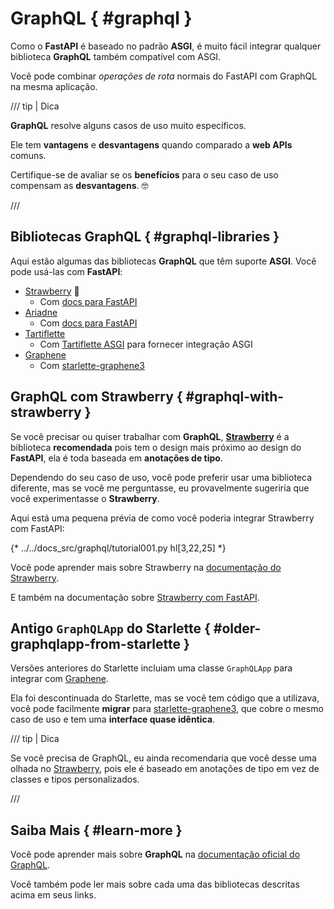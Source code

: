 # GraphQL { #graphql }

Como o **FastAPI** é baseado no padrão **ASGI**, é muito fácil integrar qualquer biblioteca **GraphQL** também compatível com ASGI.

Você pode combinar *operações de rota* normais do FastAPI com GraphQL na mesma aplicação.

/// tip | Dica

**GraphQL** resolve alguns casos de uso muito específicos.

Ele tem **vantagens** e **desvantagens** quando comparado a **web APIs** comuns.

Certifique-se de avaliar se os **benefícios** para o seu caso de uso compensam as **desvantagens**. 🤓

///

## Bibliotecas GraphQL { #graphql-libraries }

Aqui estão algumas das bibliotecas **GraphQL** que têm suporte **ASGI**. Você pode usá-las com **FastAPI**:

* <a href="https://strawberry.rocks/" class="external-link" target="_blank">Strawberry</a> 🍓
    * Com <a href="https://strawberry.rocks/docs/integrations/fastapi" class="external-link" target="_blank">docs para FastAPI</a>
* <a href="https://ariadnegraphql.org/" class="external-link" target="_blank">Ariadne</a>
    * Com <a href="https://ariadnegraphql.org/docs/fastapi-integration" class="external-link" target="_blank">docs para FastAPI</a>
* <a href="https://tartiflette.io/" class="external-link" target="_blank">Tartiflette</a>
    * Com <a href="https://tartiflette.github.io/tartiflette-asgi/" class="external-link" target="_blank">Tartiflette ASGI</a> para fornecer integração ASGI
* <a href="https://graphene-python.org/" class="external-link" target="_blank">Graphene</a>
    * Com <a href="https://github.com/ciscorn/starlette-graphene3" class="external-link" target="_blank">starlette-graphene3</a>

## GraphQL com Strawberry { #graphql-with-strawberry }

Se você precisar ou quiser trabalhar com **GraphQL**, <a href="https://strawberry.rocks/" class="external-link" target="_blank">**Strawberry**</a> é a biblioteca **recomendada** pois tem o design mais próximo ao design do **FastAPI**, ela é toda baseada em **anotações de tipo**.

Dependendo do seu caso de uso, você pode preferir usar uma biblioteca diferente, mas se você me perguntasse, eu provavelmente sugeriria que você experimentasse o **Strawberry**.

Aqui está uma pequena prévia de como você poderia integrar Strawberry com FastAPI:

{* ../../docs_src/graphql/tutorial001.py hl[3,22,25] *}

Você pode aprender mais sobre Strawberry na <a href="https://strawberry.rocks/" class="external-link" target="_blank">documentação do Strawberry</a>.

E também na documentação sobre <a href="https://strawberry.rocks/docs/integrations/fastapi" class="external-link" target="_blank">Strawberry com FastAPI</a>.

## Antigo `GraphQLApp` do Starlette { #older-graphqlapp-from-starlette }

Versões anteriores do Starlette incluiam uma classe `GraphQLApp` para integrar com <a href="https://graphene-python.org/" class="external-link" target="_blank">Graphene</a>.

Ela foi descontinuada do Starlette, mas se você tem código que a utilizava, você pode facilmente **migrar** para <a href="https://github.com/ciscorn/starlette-graphene3" class="external-link" target="_blank">starlette-graphene3</a>, que cobre o mesmo caso de uso e tem uma **interface quase idêntica**.

/// tip | Dica

Se você precisa de GraphQL, eu ainda recomendaria que você desse uma olhada no <a href="https://strawberry.rocks/" class="external-link" target="_blank">Strawberry</a>, pois ele é baseado em anotações de tipo em vez de classes e tipos personalizados.

///

## Saiba Mais { #learn-more }

Você pode aprender mais sobre **GraphQL** na <a href="https://graphql.org/" class="external-link" target="_blank">documentação oficial do GraphQL</a>.

Você também pode ler mais sobre cada uma das bibliotecas descritas acima em seus links.
